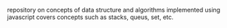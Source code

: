 repository on concepts of data structure and algorithms implemented using javascript
covers concepts such as stacks, queus, set, etc.  
